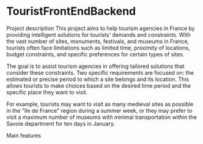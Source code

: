 # TouristFrontEndBackend

Project description
This project aims to help tourism agencies in France by providing intelligent solutions for tourists' demands and constraints. With the vast number of sites, monuments, festivals, and museums in France, tourists often face limitations such as limited time, proximity of locations, budget constraints, and specific preferences for certain types of sites.

The goal is to assist tourism agencies in offering tailored solutions that consider these constraints. Two specific requirements are focused on: the estimated or precise period to which a site belongs and its location. This allows tourists to make choices based on the desired time period and the specific place they want to visit.

For example, tourists may want to visit as many medieval sites as possible in the "Ile de France" region during a summer week, or they may prefer to visit a maximum number of museums with minimal transportation within the Savoie department for ten days in January.

Main features
